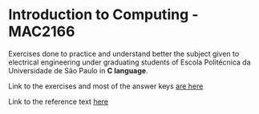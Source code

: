 # Introduction to Computing - MAC2166



Exercises done to practice and understand better the subject given to electrical engineering under graduating students of Escola Politécnica da Universidade de São Paulo in **C language**.



Link to the exercises and most of the answer keys [are here](https://www.ime.usp.br/~macmulti/exercicios/)


Link to the reference text [here](https://www.ime.usp.br/~hitoshi/introducao/)